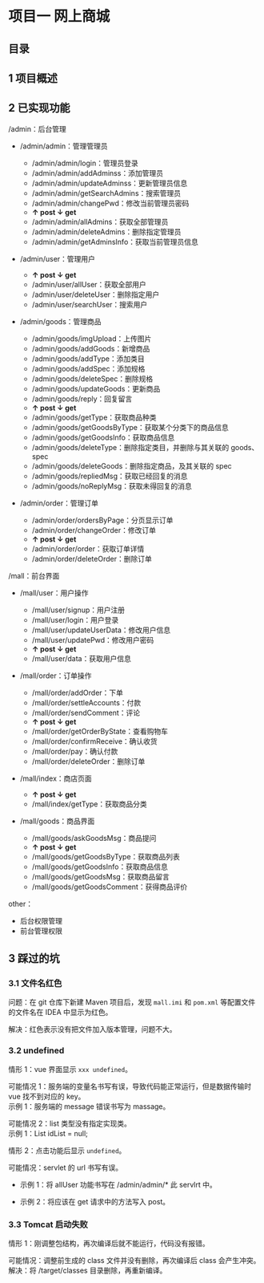 # 项目一 网上商城

## 目录

## 1 项目概述


## 2 已实现功能

/admin：后台管理
- /admin/admin：管理管理员
  - /admin/admin/login：管理员登录
  - /admin/admin/addAdminss：添加管理员
  - /admin/admin/updateAdminss：更新管理员信息
  - /admin/admin/getSearchAdmins：搜索管理员
  - /admin/admin/changePwd：修改当前管理员密码
  - **↑ post ↓ get**
  - /admin/admin/allAdmins：获取全部管理员
  - /admin/admin/deleteAdmins：删除指定管理员
  - /admin/admin/getAdminsInfo：获取当前管理员信息

- /admin/user：管理用户
  - **↑ post ↓ get**
  - /admin/user/allUser：获取全部用户
  - /admin/user/deleteUser：删除指定用户
  - /admin/user/searchUser：搜索用户

- /admin/goods：管理商品
  - /admin/goods/imgUpload：上传图片
  - /admin/goods/addGoods：新增商品
  - /admin/goods/addType：添加类目
  - /admin/goods/addSpec：添加规格
  - /admin/goods/deleteSpec：删除规格
  - /admin/goods/updateGoods：更新商品
  - /admin/goods/reply：回复留言
  - **↑ post ↓ get**
  - /admin/goods/getType：获取商品种类
  - /admin/goods/getGoodsByType：获取某个分类下的商品信息
  - /admin/goods/getGoodsInfo：获取商品信息
  - /admin/goods/deleteType：删除指定类目，并删除与其关联的 goods、spec
  - /admin/goods/deleteGoods：删除指定商品，及其关联的 spec
  - /admin/goods/repliedMsg：获取已经回复的消息
  - /admin/goods/noReplyMsg：获取未得回复的消息

- /admin/order：管理订单
  - /admin/order/ordersByPage：分页显示订单
  - /admin/order/changeOrder：修改订单
  - **↑ post ↓ get**
  - /admin/order/order：获取订单详情
  - /admin/order/deleteOrder：删除订单


/mall：前台界面
- /mall/user：用户操作
  - /mall/user/signup：用户注册
  - /mall/user/login：用户登录
  - /mall/user/updateUserData：修改用户信息
  - /mall/user/updatePwd：修改用户密码
  - **↑ post ↓ get**
  - /mall/user/data：获取用户信息

- /mall/order：订单操作
  - /mall/order/addOrder：下单
  - /mall/order/settleAccounts：付款
  - /mall/order/sendComment：评论
  - **↑ post ↓ get**
  - /mall/order/getOrderByState：查看购物车
  - /mall/order/confirmReceive：确认收货
  - /mall/order/pay：确认付款
  - /mall/order/deleteOrder：删除订单

- /mall/index：商店页面
  - **↑ post ↓ get**
  - /mall/index/getType：获取商品分类

- /mall/goods：商品界面
  - /mall/goods/askGoodsMsg：商品提问
  - **↑ post ↓ get**
  - /mall/goods/getGoodsByType：获取商品列表
  - /mall/goods/getGoodsInfo：获取商品信息
  - /mall/goods/getGoodsMsg：获取商品留言
  - /mall/goods/getGoodsComment：获得商品评价

other：
- 后台权限管理
- 前台管理权限

## 3 踩过的坑

### 3.1 文件名红色

问题：在 git 仓库下新建 Maven 项目后，发现 `mall.imi` 和 `pom.xml` 等配置文件的文件名在 IDEA 中显示为红色。

解决：红色表示没有把文件加入版本管理，问题不大。

### 3.2 undefined

情形 1：vue 界面显示 `xxx undefined`。

可能情况 1：服务端的变量名书写有误，导致代码能正常运行，但是数据传输时 vue 找不到对应的 key。  
示例 1：服务端的 message 错误书写为 massage。

可能情况 2：list 类型没有指定实现类。  
示例 1：List<Integer> idList = null;

情形 2：点击功能后显示 `undefined`。  

可能情况：servlet 的 url 书写有误。  
- 示例 1：将 allUser 功能书写在 /admin/admin/* 此 servlrt 中。

- 示例 2：将应该在 get 请求中的方法写入 post。

### 3.3 Tomcat 启动失败

情形 1：刚调整包结构，再次编译后就不能运行，代码没有报错。

可能情况：调整前生成的 class 文件并没有删除，再次编译后 class 会产生冲突。  
解决：将 /target/classes 目录删除，再重新编译。